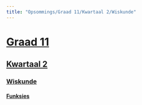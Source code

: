 ```yaml
---
title: "Opsommings/Graad 11/Kwartaal 2/Wiskunde"
---
```

# [Graad 11](/opsommings/gr11/)
## [Kwartaal 2](/opsommings/gr11/kw2/)
### [Wiskunde](/opsommings/gr11/kw2/wisk)
#### [Funksies](/opsommings/gr11/kw2/wisk/funksies)